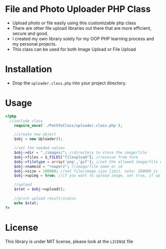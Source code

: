 # File and Photo Uploader PHP Class
- Upload photo or file easily using this customizable php class
- There are other file upload libraries out there that are more efficient, secure and good. 
- I created my own library solely for my OOP PHP learning process and my personal projects.
- This class can be used for both Image Upload or File Upload

# Installation
- Drop the `uploader.class.php` into your project directory.

# Usage
```php
<?php
  //include class
	require_once('./PathToClass/uploader.class.php');

	//create new object
	$obj = new Uploader();

	//set the needed values
	$obj->dir = "./images/"; //directory to store the image/file
	$obj->files = $_FILES["fileupload"]; //receive from form
	$obj->filetype = array('png','gif'); //set the allowed image/file extensions
	$obj->nameid = "reaperz"; //image/file name or id
	$obj->size = 100000; //set file/image size limit. note: 100000 is 100KB
	$obj->upimg = true; //if you want to upload image, set true, if upload file, set false.

	//upload
	$stat = $obj->upload();
  
    //print upload result/status
    echo $stat;
?>

```
# License
This library is under MIT license, please look at the `LICENSE` file
